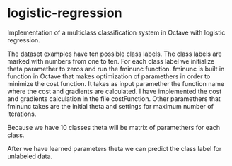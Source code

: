 # logistic-regression

Implementation of a multiclass classification system in Octave with logistic regression.

The dataset examples have ten possible class labels. The class labels are marked with numbers from one to ten. For each class label we initialize theta paramether to zeros and run the fminunc function. fminunc is built in function in Octave that makes optimization of paramethers in order to minimize the cost function. It takes as input paramether the function name where the cost and gradients are calculated. I have implemented the cost and gradients calculation in the file costFunction. Other paramethers that fminunc takes are the initial theta and settings for maximum number of iterations.

Because we have 10 classes theta will be matrix of paramethers for each class.

After we have learned parameters theta we can predict the class label for unlabeled data.
